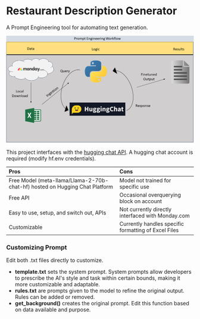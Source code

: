 # Restaurant Description Generator

A Prompt Engineering tool for automating text generation.

![alt text](https://github.com/gladstone-9/VeganFriendly_Fall2023/blob/main/Workflow_VeganFriendlyAutomation.png?raw=true)

This project interfaces with the [hugging chat API](https://github.com/Soulter/hugging-chat-api). A hugging chat account is required (modify hf.env credentials).



| Pros                   | Cons                      |
|:------------------------|:---------------------------|
| Free Model (meta-llama/Llama-2-70b-chat-hf) hosted on Hugging Chat Platform  | Model not trained for specific use                   |
| Free API                                                                     | Occasional overquerying block on account             |
| Easy to use, setup, and switch out, APIs                                     | Not currently directly interfaced with Monday.com    | 
| Customizable                                                                 | Currently handles specific formatting of Excel Files |

### Customizing Prompt
Edit both .txt files directly to customize.
- **template.txt** sets the system prompt. System prompts allow developers to prescribe the AI's style and task within certain bounds, making it more customizable and adaptable.
- **rules.txt** are prompts given to the model to refine the original output. Rules can be added or removed.
- **get_background()** creates the original prompt. Edit this function based on data available and purpose.
